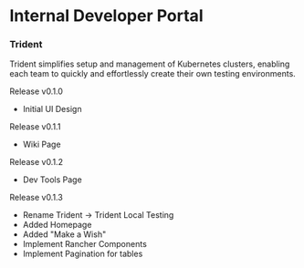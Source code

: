 # Internal Developer Portal

### Trident
Trident simplifies setup and management of Kubernetes clusters, enabling each team to quickly and effortlessly create their own testing environments.

Release v0.1.0
-  Initial UI Design

Release v0.1.1
-  Wiki Page

Release v0.1.2
-  Dev Tools Page

Release v0.1.3
-  Rename Trident -> Trident Local Testing
-  Added Homepage
-  Added "Make a Wish"
-  Implement Rancher Components
-  Implement Pagination for tables